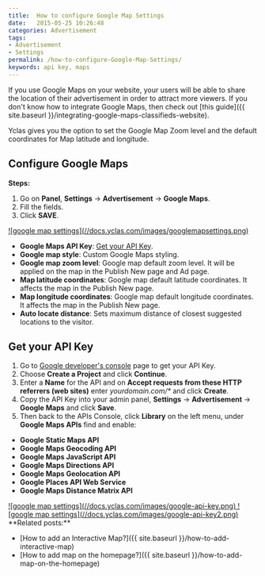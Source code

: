 ```yaml
---
title:  How to configure Google Map Settings
date:   2015-05-25 10:26:48
categories: Advertisement
tags: 
- Advertisement
- Settings
permalink: /how-to-configure-Google-Map-Settings/
keywords: api key, maps
---
```

If you use Google Maps on your website, your users will be able to share the location of their advertisement in order to attract more viewers. If you don't know how to integrate Google Maps, then check out [this guide]({{ site.baseurl }}/integrating-google-maps-classifieds-website).

Yclas gives you the option to set the Google Map Zoom level and the default coordinates for Map latitude and longitude.

## Configure Google Maps

**Steps:**

1. Go on **Panel**, **Settings** -> **Advertisement** -> **Google Maps**.
2. Fill the fields.
3. Click **SAVE**.

<a href="//docs.yclas.com/images/googlemapsettings.png" class="thumbnail gallery-item" data-gallery>
![google map settings](//docs.yclas.com/images/googlemapsettings.png)
</a>

+ **Google Maps API Key**: [Get your API Key](#get-your-api-key).
+ **Google map style**: Custom Google Maps styling.
+ **Google map zoom level**: Google map default zoom level. It will be applied on the map in the Publish New page and Ad page.
+ **Map latitude coordinates**: Google map default latitude coordinates. It affects the map in the Publish New page.
+ **Map longitude coordinates**: Google map default longitude coordinates. It affects the map in the Publish New page.
+ **Auto locate distance**: Sets maximum distance of closest suggested locations to the visitor.

## Get your API Key

1. Go to [Google developer's console](https://console.developers.google.com) page to get your API Key.
2. Choose **Create a Project** and click **Continue**.
3. Enter a **Name** for the API and on **Accept requests from these HTTP referrers (web sites)** enter _yourdomain.com/*_ and click **Create**.
4. Copy the API Key into your admin panel, **Settings** -> **Advertisement** -> **Google Maps** and click **Save**.
5. Then back to the APIs Console, click **Library** on the left menu, under **Google Maps APIs** find and enable:

+ **Google Static Maps API**
+ **Google Maps Geocoding API**
+ **Google Maps JavaScript API**
+ **Google Maps Directions API**
+ **Google Maps Geolocation API**
+ **Google Places API Web Service**
+ **Google Maps Distance Matrix API**


<a href="//docs.yclas.com/images/google-api-key.png" class="thumbnail gallery-item" data-gallery>
![google map settings](//docs.yclas.com/images/google-api-key.png)
</a>

<a href="//docs.yclas.com/images/google-api-key2.png" class="thumbnail gallery-item" data-gallery>
![google map settings](//docs.yclas.com/images/google-api-key2.png)
</a>

<br>
**Related posts:**

+ [How to add an Interactive Map?]({{ site.baseurl }}/how-to-add-interactive-map)
+ [How to add map on the homepage?]({{ site.baseurl }}/how-to-add-map-on-the-homepage)

